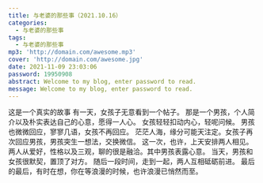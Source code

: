 ```yaml
---
title: 与老婆的那些事（2021.10.16）
categories:
  - 与老婆的那些事
tags:
  - 与老婆的那些事
mp3: 'http://domain.com/awesome.mp3'
cover: 'http://domain.com/awesome.jpg'
date: 2021-11-09 23:03:06
password: 19950908
abstract: Welcome to my blog, enter password to read.
message: Welcome to my blog, enter password to read.
---
```

这是一个真实的故事
有一天，女孩子无意看到一个帖子。
那是一个男孩，个人简介以及朴实表达自己的心意，愿得一人心。
女孩轻轻扣动内心，轻呢问候。
男孩也微微回应，寥寥几语，女孩不再回应。
茫茫人海，缘分可能天注定。女孩子再次回应男孩，男孩突生一想法，交换微信。
这一次，也许，上天安排两人相见。两人从爱好，性格以及三观，聊的很是融洽。其中男孩表露心意。
当天，男孩和女孩很默契，置顶了对方。
随后一段时间，走到一起，两人互相砥砺前进。
最后的最后，有时在想，你在等浪漫的时候，也许浪漫已悄然而至。
